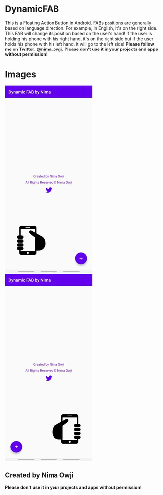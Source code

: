 # DynamicFAB
This is a Floating Action Button in Android. FABs positions are generally based on language direction. For example, in English, it's on the right side. This FAB will change its position based on the user's hand! If the user is holding his phone with his right hand, it's on the right side but if the user holds his phone with his left hand, it will go to the left side! **Please follow me on Twitter: [@nima_owji](https://twitter.com/nima_owji).**
**Please don't use it in your projects and apps without permission!**

# Images
![Right Hand - Screenshot](https://github.com/nimaowji/DynamicFAB/blob/main/Images/s1.jpg)
![Left Hand - Screenshot](https://github.com/nimaowji/DynamicFAB/blob/main/Images/s2.jpg)

## Created by Nima Owji
**Please don't use it in your projects and apps without permission!**
